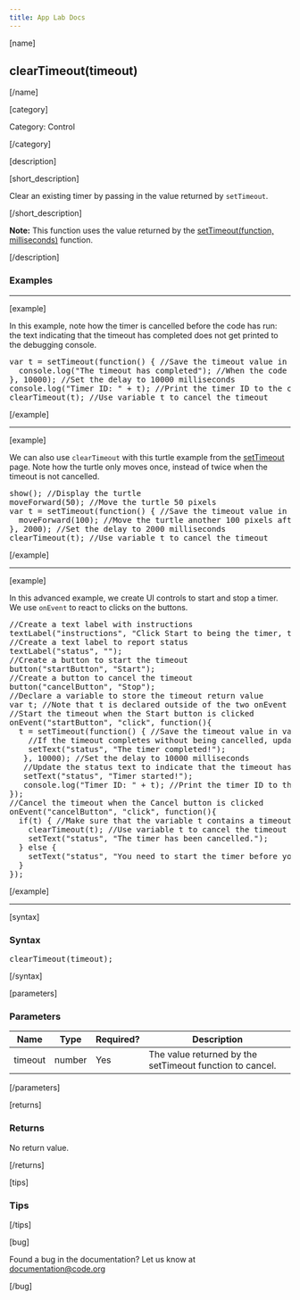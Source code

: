 ```yaml
---
title: App Lab Docs
---
```


[name]

## clearTimeout(timeout)

[/name]


[category]

Category: Control

[/category]

[description]

[short_description]

Clear an existing timer by passing in the value returned by `setTimeout`.

[/short_description]

**Note:** This function uses the value returned by the [setTimeout(function, milliseconds)](/applab/docs/setTimeout) function.

[/description]

### Examples
____________________________________________________

[example]

In this example, note how the timer is cancelled before the code has run: the text indicating that the timeout has completed does not get printed to the debugging console.
<pre>
var t = setTimeout(function() { //Save the timeout value in variable t
  console.log("The timeout has completed"); //When the code runs, print a message to the debugging console
}, 10000); //Set the delay to 10000 milliseconds
console.log("Timer ID: " + t); //Print the timer ID to the console
clearTimeout(t); //Use variable t to cancel the timeout
</pre>

[/example]

____________________________________________________

[example]

We can also use `clearTimeout` with this turtle example from the [setTimeout](http://staging.code.org/applab/docs1/setTimeout) page. Note how the turtle only moves once, instead of twice when the timeout is not cancelled.
<pre>
show(); //Display the turtle
moveForward(50); //Move the turtle 50 pixels
var t = setTimeout(function() { //Save the timeout value in variable t
  moveForward(100); //Move the turtle another 100 pixels after the timeout
}, 2000); //Set the delay to 2000 milliseconds
clearTimeout(t); //Use variable t to cancel the timeout
</pre>

[/example]

____________________________________________________

[example]

In this advanced example, we create UI controls to start and stop a timer. We use `onEvent` to react to clicks on the buttons.
<pre>
//Create a text label with instructions
textLabel("instructions", "Click Start to being the timer, then Stop to prevent it from completing");
//Create a text label to report status
textLabel("status", "");
//Create a button to start the timeout
button("startButton", "Start");
//Create a button to cancel the timeout
button("cancelButton", "Stop");
//Declare a variable to store the timeout return value
var t; //Note that t is declared outside of the two onEvent functions so that both can use it
//Start the timeout when the Start button is clicked
onEvent("startButton", "click", function(){
  t = setTimeout(function() { //Save the timeout value in variable t
    //If the timeout completes without being cancelled, update the status text
    setText("status", "The timer completed!");
   }, 10000); //Set the delay to 10000 milliseconds
   //Update the status text to indicate that the timeout has started
   setText("status", "Timer started!");
   console.log("Timer ID: " + t); //Print the timer ID to the console
});
//Cancel the timeout when the Cancel button is clicked
onEvent("cancelButton", "click", function(){
  if(t) { //Make sure that the variable t contains a timeout return value
    clearTimeout(t); //Use variable t to cancel the timeout
    setText("status", "The timer has been cancelled.");
  } else {
    setText("status", "You need to start the timer before you can stop it :)");
  }
});
</pre>

[/example]

____________________________________________________

[syntax]

### Syntax
<pre>
clearTimeout(timeout);
</pre>

[/syntax]

[parameters]

### Parameters

| Name  | Type | Required? | Description |
|-----------------|------|-----------|-------------|
| timeout | number | Yes | The value returned by the setTimeout function to cancel.  |

[/parameters]

[returns]

### Returns
No return value.

[/returns]

[tips]

### Tips

[/tips]

[bug]

Found a bug in the documentation? Let us know at documentation@code.org

[/bug]
